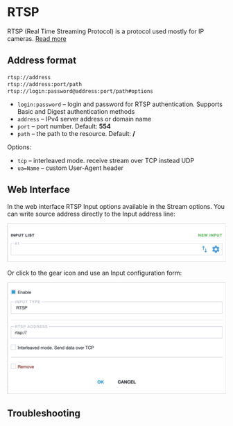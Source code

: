 # RTSP

RTSP (Real Time Streaming Protocol) is a protocol used mostly for IP cameras. [Read more](/en/book/delivery/rtsp)

## Address format

```
rtsp://address
rtsp://address:port/path
rtsp://login:password@address:port/path#options
```

- `login:password` – login and password for RTSP authentication. Supports Basic and Digest authentication methods
- `address` – IPv4 server address or domain name
- `port` – port number. Default: **554**
- `path` – the path to the resource. Default: **/**

Options:

- `tcp` – interleaved mode. receive stream over TCP instead UDP
- `ua=Name` – custom User-Agent header

## Web Interface

In the web interface RTSP Input options available in the Stream options. You can write source address directly to the Input address line:

![Input address](input-list.png ':size=200')

Or click to the gear icon and use an Input configuration form:

![RTSP Input options](rtsp.png ':size=200')

## Troubleshooting
